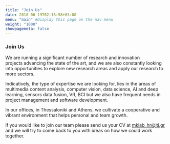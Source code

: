 ```yaml
---
title: "Join Us"
date: 2018-06-19T02:16:58+03:00
menu: "main" #Display this page on the nav menu
weight: "1000" 
showpagemeta: false
---
```

### Join Us
<p>
We are running a significant number of research and innovation projects advancing the state of the art, and we are also constantly looking into opportunities to explore new research areas and apply our research to more sectors.
</p>
<p>
Indicatively, the type of expertise we are looking for, lies in the areas of multimedia content analysis, computer vision, data science, AI and deep learning, sensors data fusion, VR, BCI but we also have frequent needs in project management and software development.
</p>
<p>
In our offices, in Thessaloniki and Athens, we cultivate a cooperative and vibrant environment that helps personal and team growth.
</p>
<p>
If you would like to join our team please send us your CV at <a href="mailto:mklab_hr@iti.gr">mklab_hr@iti.gr</a> and we will try to come back to you with ideas on how we could work together.
</p>
